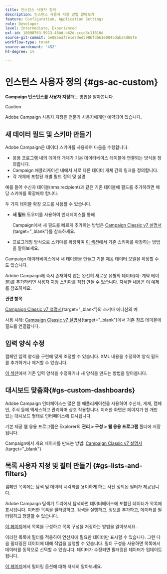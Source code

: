 ```yaml
---
title: 인스턴스 사용자 정의
description: 인스턴스 사용자 지정 방법 알아보기
feature: Configuration, Application Settings
role: Developer
level: Intermediate, Experienced
exl-id: 18000763-5923-48bd-b62d-cccd3c11016d
source-git-commit: be085eaf7e1e7ded5986fdb6100045daba4d88fe
workflow-type: tm+mt
source-wordcount: '452'
ht-degree: 1%

---
```


# 인스턴스 사용자 정의 {#gs-ac-custom}

**Campaign 인스턴스를 사용자 지정**&#x200B;하는 방법을 알아봅니다.

>[!CAUTION]
>
>Adobe Campaign 사용자 지정은 전문가 사용자에게만 예약되어 있습니다.

## 새 데이터 필드 및 스키마 만들기

Adobe Campaign은 데이터 스키마를 사용하여 다음을 수행합니다.

* 응용 프로그램 내의 데이터 개체가 기본 데이터베이스 테이블에 연결되는 방식을 정의합니다.
* Campaign 애플리케이션 내에서 서로 다른 데이터 개체 간의 링크를 정의합니다.
* 각 개체에 포함된 개별 필드 정의 및 설명

예를 들어 수신자 테이블(nms:recipient)과 같은 기존 테이블에 필드를 추가하려면 해당 스키마를 확장해야 합니다.

두 가지 테이블 확장 모드를 사용할 수 있습니다.

* **새 필드** 도우미를 사용하여 인터페이스를 통해

  Campaign에서 새 필드를 빠르게 추가하는 방법은 [Campaign Classic v7 설명서](https://experienceleague.adobe.com/docs/campaign-classic/using/configuring-campaign-classic/editing-schemas/new-field-wizard.html?lang=ko#configuring-campaign-classic){target="_blank"}를 참조하세요.

* 프로그래밍 방식으로 스키마를 확장하여 [이 섹션](../dev/extend-schema.md)에서 기존 스키마를 확장하는 방법을 알아보세요.

Campaign 데이터베이스에서 새 테이블을 만들고 기본 제공 데이터 모델을 확장할 수도 있습니다.

Adobe Campaign에 즉시 존재하지 않는 완전히 새로운 유형의 데이터(예: 계약 테이블)를 추가하려면 사용자 지정 스키마를 직접 만들 수 있습니다. 자세한 내용은 [이 예제](../dev/create-schema.md#example--creating-a-contract-table)를 참조하세요.

**관련 항목**

[Campaign Classic v7 설명서](https://experienceleague.adobe.com/docs/campaign-classic/using/configuring-campaign-classic/editing-schemas/examples-of-schemas-edition.html?lang=ko#configuring-campaign-classic){target="_blank"}의 스키마 에디션의 예

사용 사례: [Campaign Classic v7 설명서](https://experienceleague.adobe.com/docs/campaign-classic/using/configuring-campaign-classic/editing-schemas/examples-of-schemas-edition.html?lang=ko#uc-link){target="_blank"}에서 기존 참조 테이블에 필드를 연결합니다.


## 입력 양식 수정

캠페인 입력 양식을 구현에 맞게 조정할 수 있습니다. XML 내용을 수정하여 양식 필드를 추가하거나 제거할 수 있습니다.

[이 섹션](../dev/forms.md)에서 기존 입력 양식을 수정하거나 새 양식을 만드는 방법을 알아봅니다.

## 대시보드 맞춤화{#gs-custom-dashboards}

Adobe Campaign 인터페이스는 많은 웹 애플리케이션을 사용하여 수신자, 게재, 캠페인, 주식 등에 액세스하고 관리하며 상호 작용합니다. 이러한 화면은 페이지가 한 개만 있는 대시보드 형태로 인터페이스에 표시됩니다.

기본 제공 웹 응용 프로그램은 Explorer의 **관리 > 구성 > 웹 응용 프로그램** 폴더에 저장됩니다.

Campaign에서 개요 페이지를 만드는 방법: [Campaign Classic v7 설명서](https://experienceleague.adobe.com/docs/campaign-classic/using/designing-content/web-applications/use-cases--creating-overviews.html?lang=ko#creating-a-single-page-web-application){target="_blank"}


## 목록 사용자 지정 및 필터 만들기 {#gs-lists-and-filters}

캠페인 목록에는 탐색 및 데이터 시각화를 용이하게 하는 사전 정의된 필터가 제공됩니다.

Adobe Campaign 탐색기 트리에서 탐색하면 데이터베이스에 포함된 데이터가 목록에 표시됩니다. 이러한 목록을 필터링하고, 검색을 실행하고, 정보를 추가하고, 데이터를 필터링하고 정렬할 수 있습니다.

[이 페이지](../start/campaign-ui.md)에서 목록을 구성하고 목록 구성을 저장하는 방법을 알아보세요.

이러한 목록에 필터를 적용하여 연산자에 필요한 데이터만 표시할 수 있습니다. 그런 다음 필터링된 데이터에 대해 작업을 실행할 수 있습니다. 필터 구성을 사용하면 목록에서 데이터를 동적으로 선택할 수 있습니다. 데이터가 수정되면 필터링된 데이터가 업데이트됩니다.

[이 페이지](../audiences/create-filters.md)에서 필터링 옵션에 대해 자세히 알아보세요.
